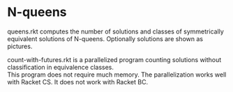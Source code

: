 # N-queens
queens.rkt computes the number of solutions and classes of symmetrically equivalent solutions of N-queens.
Optionally solutions are shown as pictures.

count-with-futures.rkt is a parallelized program counting solutions without classification in equivalence classes.\
This program does not require much memory. The parallelization works well with Racket CS. It does not work with Racket BC.
